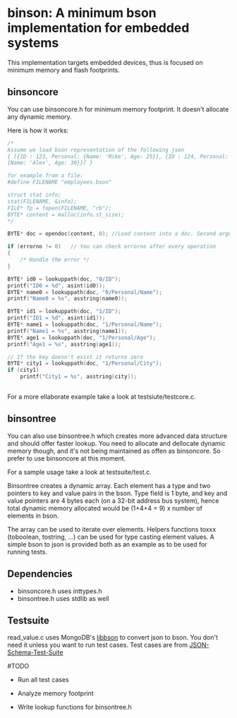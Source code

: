 # binson: A minimum bson implementation for embedded systems

This implementation targets embedded devices, thus is focused on minimum memory and flash footprints.

## binsoncore

You can use binsoncore.h for minimum memory footprint. It doesn't allocate any dynamic memory. 

Here is how it works:

```c
/*
Assume we load bson representation of the following json 
{ [{ID : 123, Personal: {Name: 'Mike', Age: 25}}, {ID : 124, Personal: 
{Name: 'Alex', Age: 30}}] }

for example from a file:
#define FILENAME "employees.bson"

struct stat info;
stat(FILENAME, &info);
FILE* fp = fopen(FILENAME, "rb");
BYTE* content = malloc(info.st_size);
*/

BYTE* doc = opendoc(content, 0); //Load content into a doc. Second argument is the length of the byte array. Leave it as 0 if unknown and it will be automatically determined.

if (errorno != 0)   // You can check errorno after every operation 
{
    /* Handle the error */
}

BYTE* id0 = lookuppath(doc, "0/ID");
printf("ID0 = %d", asint(id0));
BYTE* name0 = lookuppath(doc, "0/Personal/Name");
printf("Name0 = %s", asstring(name0));

BYTE* id1 = lookuppath(doc, "1/ID");
printf("ID1 = %d", asint(id1));
BYTE* name1 = lookuppath(doc, "1/Personal/Name");
printf("Name1 = %s", asstring(name1));
BYTE* age1 = lookuppath(doc, "1/Personal/Age");
printf("Age1 = %s", asstring(age1));

// If the key doesn't exist it returns zero
BYTE* city1 = lookuppath(doc, "1/Personal/City");
if (city1)  
    printf("City1 = %s", asstring(city));
    
```
For a more ellaborate example take a look at testsiute/testcore.c.

## binsontree
You can also use binsontree.h which creates more advanced data structure and should offer faster lookup. You need to allocate and dellocate dynamic memory though, and it's not being maintained as offen as binsoncore. So prefer to use binsoncore at this moment.

For a sample usage take a look at testsuite/test.c.

Binsontree creates a dynamic array. Each element has a type and two pointers to key and value pairs in the bson. 
Type field is 1 byte, and key and value pointers are 4 bytes each (on a 32-bit address bus system), hence total dynamic memory allocated would be (1+4+4 = 9) x number of elements in bson.

The array can be used to iterate over elements. Helpers functions toxxx (toboolean, tostring, ...) can be used for type casting element values.
A simple bson to json is provided both as an example as to be used for running tests.

## Dependencies
* binsoncore.h uses inttypes.h
* binsontree.h uses stdlib as well

## Testsuite

read_value.c uses MongoDB's [libbson](https://github.com/mongodb/libbson/) to convert json to bson. You don't need it unless you want to run test cases.
Test cases are from [JSON-Schema-Test-Suite](https://github.com/json-schema/JSON-Schema-Test-Suite)

#TODO
* Run all test cases

* Analyze memory footprint

* Write lookup functions for binsontree.h


